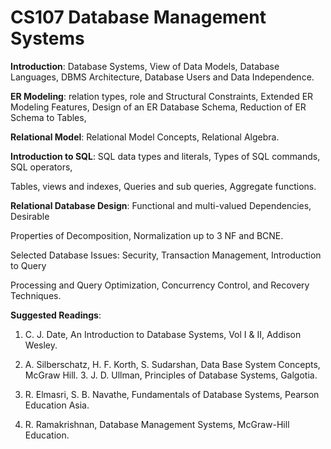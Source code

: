 # CS107 Database Management Systems

**Introduction**: Database Systems, View of Data Models, Database Languages, DBMS Architecture, Database Users and Data Independence.

**ER Modeling**: relation types, role and Structural Constraints, Extended ER Modeling Features, Design of an ER Database Schema, Reduction of ER Schema to Tables,

**Relational Model**: Relational Model Concepts, Relational Algebra.

**Introduction to SQL**: SQL data types and literals, Types of SQL commands, SQL operators,

Tables, views and indexes, Queries and sub queries, Aggregate functions.

**Relational Database Design**: Functional and multi-valued Dependencies, Desirable

Properties of Decomposition, Normalization up to 3 NF and BCNE.

Selected Database Issues: Security, Transaction Management, Introduction to Query

Processing and Query Optimization, Concurrency Control, and Recovery Techniques.


**Suggested Readings**:

1. C. J. Date, An Introduction to Database Systems, Vol I & II, Addison Wesley.

2. A. Silberschatz, H. F. Korth, S. Sudarshan, Data Base System Concepts, McGraw Hill. 3. J. D. Ullman, Principles of Database Systems, Galgotia.

4. R. Elmasri, S. B. Navathe, Fundamentals of Database Systems, Pearson Education Asia.

5. R. Ramakrishnan, Database Management Systems, McGraw-Hill Education.

